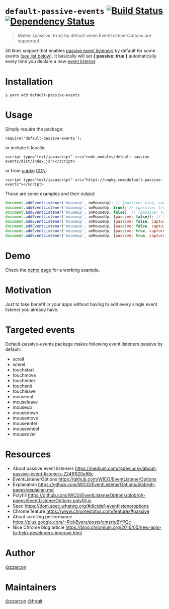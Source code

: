 # `default-passive-events` [![Build Status](https://travis-ci.org/zzarcon/default-passive-events.svg?branch=master)](https://travis-ci.org/zzarcon/default-passive-events) [![Dependency Status](https://david-dm.org/zzarcon/default-passive-events.svg)](https://david-dm.org/zzarcon/default-passive-events)
> Makes {passive: true} by default when EventListenerOptions are supported

50 lines snippet that enables [passive event listeners](https://github.com/WICG/EventListenerOptions/blob/gh-pages/explainer.md) by default for some events ([see list below](#targeted-events)). It basically will set **{ passive: true }** automatically every time you declare a new [event listener](https://developer.mozilla.org/en-US/docs/Web/API/EventTarget/addEventListener).

# Installation

```
$ yarn add default-passive-events
```

# Usage

Simply require the package:

```
require('default-passive-events');
```

or include it locally:

```
<script type="text/javascript" src="node_modules/default-passive-events/dist/index.js"></script>
```

or from [unpkg](https://unpkg.com/#/) [CDN](https://en.wikipedia.org/wiki/Content_delivery_network):

```
<script type="text/javascript" src="https://unpkg.com/default-passive-events"></script>
```

Those are some examples and their output:

```javascript
document.addEventListener('mouseup', onMouseUp); // {passive: true, capture: false}
document.addEventListener('mouseup', onMouseUp, true); // {passive: true, capture: true}
document.addEventListener('mouseup', onMouseUp, false); // {passive: true, capture: false}
document.addEventListener('mouseup', onMouseUp, {passive: false}); // {passive: false, capture: false}
document.addEventListener('mouseup', onMouseUp, {passive: false, capture: false}); // {passive: false, capture: false}
document.addEventListener('mouseup', onMouseUp, {passive: false, capture: true}); // {passive: false, capture: true}
document.addEventListener('mouseup', onMouseUp, {passive: true, capture: false}); // {passive: true, capture: false}
document.addEventListener('mouseup', onMouseUp, {passive: true, capture: true}); // {passive: true, capture: true}
```

# Demo
Check the [demo page](https://zzarcon.github.io/default-passive-events) for a working example.

# Motivation

Just to take benefit in your apps without having to edit every single event listener you already have.

# Targeted events

Default-passive-events package makes following event listeners passive by default:

* scroll
* wheel
* touchstart
* touchmove
* touchenter
* touchend
* touchleave
* mouseout
* mouseleave
* mouseup
* mousedown
* mousemove
* mouseenter
* mousewheel
* mouseover

# Resources

* About passive event listeners https://medium.com/@devlucky/about-passive-event-listeners-224ff620e68c
* EventListenerOptions https://github.com/WICG/EventListenerOptions
* Explanation https://github.com/WICG/EventListenerOptions/blob/gh-pages/explainer.md
* Polyfill https://github.com/WICG/EventListenerOptions/blob/gh-pages/EventListenerOptions.polyfill.js
* Spec https://dom.spec.whatwg.org/#dictdef-eventlisteneroptions
* Chrome feature https://www.chromestatus.com/features#passive
* About scrolling performance https://plus.google.com/+RickByers/posts/cmzrtyBYPQc
* Nice Chrome blog article https://blog.chromium.org/2016/05/new-apis-to-help-developers-improve.html

# Author

[@zzarcon](https://github.com/zzarcon)

# Maintainers

[@zzarcon](https://github.com/zzarcon)
[@frsgit](https://github.com/frsgit)
